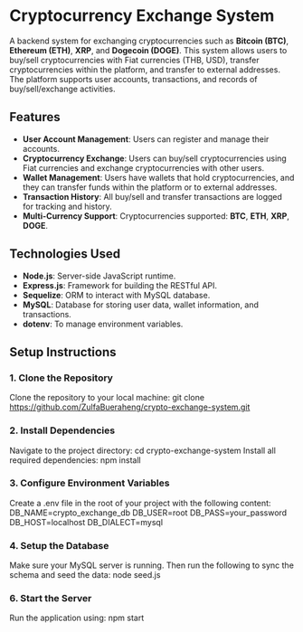 # Cryptocurrency Exchange System

A backend system for exchanging cryptocurrencies such as **Bitcoin (BTC)**, **Ethereum (ETH)**, **XRP**, and **Dogecoin (DOGE)**. This system allows users to buy/sell cryptocurrencies with Fiat currencies (THB, USD), transfer cryptocurrencies within the platform, and transfer to external addresses. The platform supports user accounts, transactions, and records of buy/sell/exchange activities.

## Features
- **User Account Management**: Users can register and manage their accounts.
- **Cryptocurrency Exchange**: Users can buy/sell cryptocurrencies using Fiat currencies and exchange cryptocurrencies with other users.
- **Wallet Management**: Users have wallets that hold cryptocurrencies, and they can transfer funds within the platform or to external addresses.
- **Transaction History**: All buy/sell and transfer transactions are logged for tracking and history.
- **Multi-Currency Support**: Cryptocurrencies supported: **BTC**, **ETH**, **XRP**, **DOGE**.

## Technologies Used
- **Node.js**: Server-side JavaScript runtime.
- **Express.js**: Framework for building the RESTful API.
- **Sequelize**: ORM to interact with MySQL database.
- **MySQL**: Database for storing user data, wallet information, and transactions.
- **dotenv**: To manage environment variables.

## Setup Instructions

### 1. Clone the Repository
Clone the repository to your local machine:
git clone https://github.com/ZulfaBueraheng/crypto-exchange-system.git

### 2. Install Dependencies
Navigate to the project directory:
cd crypto-exchange-system
Install all required dependencies:
npm install

### 3. Configure Environment Variables
Create a .env file in the root of your project with the following content:
DB_NAME=crypto_exchange_db
DB_USER=root
DB_PASS=your_password
DB_HOST=localhost
DB_DIALECT=mysql

### 4. Setup the Database
Make sure your MySQL server is running. Then run the following to sync the schema and seed the data:
node seed.js

### 6. Start the Server
Run the application using:
npm start